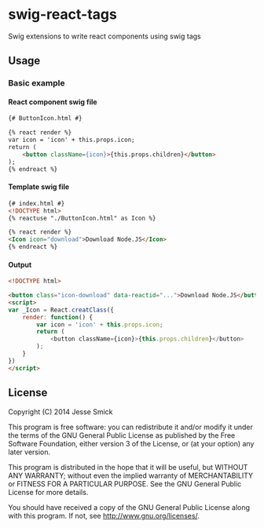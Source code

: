 # swig-react-tags
Swig extensions to write react components using swig tags

## Usage
### Basic example
#### React component swig file
```html
{# ButtonIcon.html #}

{% react render %}
var icon = 'icon' + this.props.icon;
return (
    <button className={icon}>{this.props.children}</button>
);
{% endreact %}
```
#### Template swig file
```html
{# index.html #}
<!DOCTYPE html>
{% reactuse "./ButtonIcon.html" as Icon %}

{% react render %}
<Icon icon="download">Download Node.JS</Icon>
{% endreact %}
```

#### Output
```html
<!DOCTYPE html>

<button class="icon-download" data-reactid="...">Download Node.JS</button>
<script>
var _Icon = React.creatClass({
    render: function() {
        var icon = 'icon' + this.props.icon;
        return (
            <button className={icon}>{this.props.children}</button>
        );
    }
})
</script>
```


## License
Copyright (C) 2014  Jesse Smick

This program is free software: you can redistribute it and/or modify
it under the terms of the GNU General Public License as published by
the Free Software Foundation, either version 3 of the License, or
(at your option) any later version.

This program is distributed in the hope that it will be useful,
but WITHOUT ANY WARRANTY; without even the implied warranty of
MERCHANTABILITY or FITNESS FOR A PARTICULAR PURPOSE.  See the
GNU General Public License for more details.

You should have received a copy of the GNU General Public License
along with this program.  If not, see <http://www.gnu.org/licenses/>.
